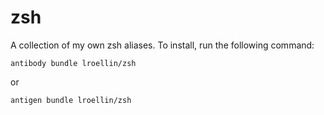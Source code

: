 # zsh
A collection of my own zsh aliases. To install, run the following command:

    antibody bundle lroellin/zsh
or

    antigen bundle lroellin/zsh
